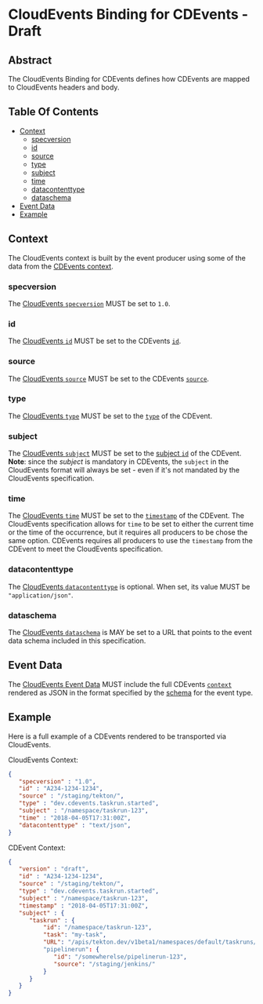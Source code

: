 <!--
---
linkTitle: "CloudEvents Binding"
weight: 100
description: >
   CloudEvents Binding for CDEvents
---
-->
# CloudEvents Binding for CDEvents - Draft

## Abstract

The CloudEvents Binding for CDEvents defines how CDEvents are mapped to CloudEvents headers and body.

## Table Of Contents

<!-- toc -->
- [Context](#context)
  - [specversion](#specversion)
  - [id](#id)
  - [source](#source)
  - [type](#type)
  - [subject](#subject)
  - [time](#time)
  - [datacontenttype](#datacontenttype)
  - [dataschema](#dataschema)
- [Event Data](#event-data)
- [Example](#example)
<!-- /toc -->

## Context

The CloudEvents context is built by the event producer using some of the data
from the [CDEvents context](spec.md#context).

### specversion

The [CloudEvents `specversion`](https://github.com/cloudevents/spec/blob/v1.0.2/cloudevents/spec.md#specversion)
MUST be set to `1.0`.

### id

The [CloudEvents `id`](https://github.com/cloudevents/spec/blob/v1.0.2/cloudevents/spec.md#id)
MUST be set to the CDEvents [`id`](spec.md#id).

### source

The [CloudEvents `source`](https://github.com/cloudevents/spec/blob/v1.0.2/cloudevents/spec.md#source-1)
MUST be set to the CDEvents [`source`](spec.md#source).

### type

The [CloudEvents `type`](https://github.com/cloudevents/spec/blob/v1.0.2/cloudevents/spec.md#type)
MUST be set to the [`type`](spec.md#type) of the CDEvent.

### subject

The [CloudEvents `subject`](https://github.com/cloudevents/spec/blob/v1.0.2/cloudevents/spec.md#subject)
MUST be set to the [subject `id`](spec.md#subjectid) of the CDEvent.
__Note__: since the *subject* is mandatory in CDEvents, the `subject` in the
CloudEvents format will always be set - even if it's not mandated by the
CloudEvents specification.

### time

The [CloudEvents `time`](https://github.com/cloudevents/spec/blob/v1.0.2/cloudevents/spec.md#subject)
MUST be set to the [`timestamp`](spec.md#timestamp) of the CDEvent. The
CloudEvents specification allows for `time` to be set to either the current time
or the time of the occurrence, but it requires all producers to be chose the
same option. CDEvents requires all producers to use the `timestamp` from the
CDEvent to meet the CloudEvents specification.

### datacontenttype

The [CloudEvents `datacontenttype`](https://github.com/cloudevents/spec/blob/v1.0.2/cloudevents/spec.md#datacontenttype)
is optional. When set, its value MUST be `"application/json"`.

### dataschema

The [CloudEvents `dataschema`](https://github.com/cloudevents/spec/blob/v1.0.2/cloudevents/spec.md#dataschema)
is MAY be set to a URL that points to the event data schema included in this
specification.

## Event Data

The [CloudEvents Event Data](https://github.com/cloudevents/spec/blob/v1.0.2/cloudevents/spec.md#event-data)
MUST include the full CDEvents [`context`](spec.md#context) rendered as JSON
in the format specified by the [schema](./schemas/) for the event type.

## Example

Here is a full example of a CDEvents rendered to be transported via CloudEvents.

CloudEvents Context:

```json
{
   "specversion" : "1.0",
   "id" : "A234-1234-1234",
   "source" : "/staging/tekton/",
   "type" : "dev.cdevents.taskrun.started",
   "subject" : "/namespace/taskrun-123",
   "time" : "2018-04-05T17:31:00Z",
   "datacontenttype" : "text/json",
}
```

CDEvent Context:

```json
{
   "version" : "draft",
   "id" : "A234-1234-1234",
   "source" : "/staging/tekton/",
   "type" : "dev.cdevents.taskrun.started",
   "subject" : "/namespace/taskrun-123",
   "timestamp" : "2018-04-05T17:31:00Z",
   "subject" : {
      "taskrun" : {
          "id": "/namespace/taskrun-123",
          "task": "my-task",
          "URL": "/apis/tekton.dev/v1beta1/namespaces/default/taskruns/my-taskrun-123"
          "pipelinerun": {
             "id": "/somewherelse/pipelinerun-123",
             "source": "/staging/jenkins/"
          }
      }
   }
}
```
